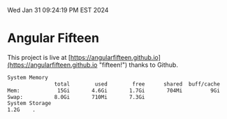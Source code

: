 Wed Jan 31 09:24:19 PM EST 2024

# Angular Fifteen


This project is live at [https://angularfifteen.github.io](https://angularfifteen.github.io "fifteen!") thanks to Github.

```bash
System Memory
               total        used        free      shared  buff/cache   available
Mem:            15Gi       4.6Gi       1.7Gi       704Mi         9Gi        10Gi
Swap:          8.0Gi       710Mi       7.3Gi
System Storage
1.2G	.
